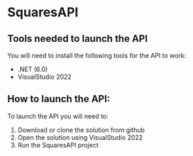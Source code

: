# SquaresAPI

## Tools needed to launch the API

You will need to install the following tools for the API to work:
*  .NET (6.0)
*  VisualStudio 2022

## How to launch the API:

To launch the API you will need to:
1. Download or clone the solution from github
2. Open the solution using VisualStudio 2022
3. Run the SquaresAPI project
